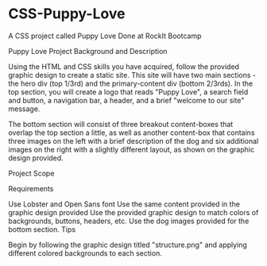 # CSS-Puppy-Love
A CSS project called Puppy Love Done at RockIt Bootcamp

Puppy Love
Project Background and Description

Using the HTML and CSS skills you have acquired, follow the provided graphic design to create a static site. This site will have two main sections - the hero div (top 1/3rd) and the primary-content div (bottom 2/3rds). In the top section, you will create a logo that reads "Puppy Love", a search field and button, a navigation bar, a header, and a brief "welcome to our site" message.

The bottom section will consist of three breakout content-boxes that overlap the top section a little, as well as another content-box that contains three images on the left with a brief description of the dog and six additional images on the right with a slightly different layout, as shown on the graphic design provided.

Project Scope

Requirements

Use Lobster and Open Sans font
Use the same content provided in the graphic design provided
Use the provided graphic design to match colors of backgrounds, buttons, headers, etc.
Use the dog images provided for the bottom section.
Tips

Begin by following the graphic design titled "structure.png" and applying different colored backgrounds to each section.

